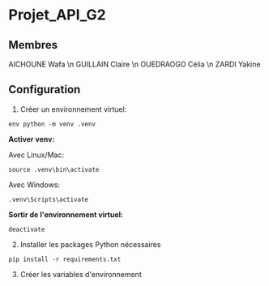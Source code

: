 # Projet_API_G2

## Membres

AICHOUNE Wafa \n
GUILLAIN Claire \n
OUEDRAOGO Célia \n
ZARDI Yakine

## Configuration

1. Créer un environnement virtuel:

```code
env python -m venv .venv
```
**Activer venv:**

Avec Linux/Mac:
```code
source .venv\bin\activate
```
Avec Windows: 
```code
.venv\Scripts\activate
```

**Sortir de l'environnement virtuel:**

```code
deactivate
```
2. Installer les packages Python nécessaires

```code
pip install -r requirements.txt
```
3. Créer les variables d'environnement
